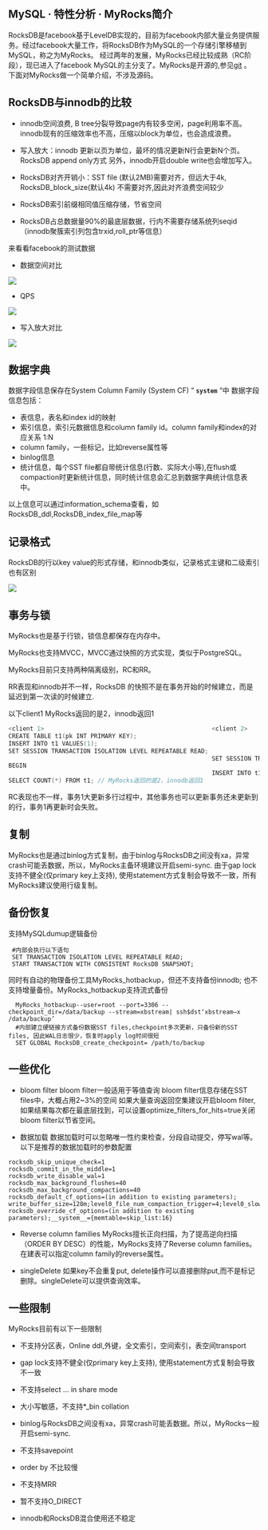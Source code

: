 ## MySQL · 特性分析 · MyRocks简介


RocksDB是facebook基于LevelDB实现的，目前为facebook内部大量业务提供服务。经过facebook大量工作，将RocksDB作为MySQL的一个存储引擎移植到MySQL，称之为MyRocks。
经过两年的发展，MyRocks已经比较成熟（RC阶段），现已进入了facebook MySQL的主分支了。MyRocks是开源的,参见[git][4] 。
下面对MyRocks做一个简单介绍，不涉及源码。  

## RocksDB与innodb的比较


* innodb空间浪费, B tree分裂导致page内有较多空闲，page利用率不高。innodb现有的压缩效率也不高，压缩以block为单位，也会造成浪费。  

  
* 写入放大：innodb 更新以页为单位，最坏的情况更新N行会更新N个页。RocksDB append only方式
另外，innodb开启double write也会增加写入。  

  
* RocksDB对齐开销小：SST file (默认2MB)需要对齐，但远大于4k, RocksDB_block_size(默认4k) 不需要对齐,因此对齐浪费空间较少  

  
* RocksDB索引前缀相同值压缩存储，节省空间  

  
* RocksDB占总数据量90%的最底层数据，行内不需要存储系统列seqid
 （innodb聚簇索引列包含trxid,roll_ptr等信息）  



来看看facebook的测试数据  


* 数据空间对比



![][0]  


* QPS



![][1]  


* 写入放大对比



![][2]  

## 数据字典


数据字段信息保存在System Column Family (System CF) “ **`system`** “中
数据字段信息包括：  


* 表信息，表名和index id的映射
* 索引信息，索引元数据信息和column family id。column family和index的对应关系  1:N
* column family，一些标记，比如reverse属性等
* binlog信息
* 统计信息，每个SST file都自带统计信息(行数、实际大小等),在flush或compaction时更新统计信息，同时统计信息会汇总到数据字典统计信息表中。



以上信息可以通过information_schema查看，如RocksDB_ddl,RocksDB_index_file_map等  

## 记录格式

RocksDB的行以key value的形式存储，和innodb类似，记录格式主键和二级索引也有区别  


![][3]  

## 事务与锁

MyRocks也是基于行锁，锁信息都保存在内存中。  


MyRocks也支持MVCC，MVCC通过快照的方式实现，类似于PostgreSQL。  


MyRocks目前只支持两种隔离级别，RC和RR。  


RR表现和innodb并不一样，RocksDB 的快照不是在事务开始的时候建立，而是延迟到第一次读的时候建立.  


以下client1 MyRocks返回的是2，innodb返回1  

```cpp
<client 1>                                               <client 2>
CREATE TABLE t1(pk INT PRIMARY KEY);
INSERT INTO t1 VALUES(1);
SET SESSION TRANSACTION ISOLATION LEVEL REPEATABLE READ;
                                                         SET SESSION TRANSACTION ISOLATION LEVEL REPEATABLE READ;
BEGIN
                                                         INSERT INTO t1 VALUES(2);
SELECT COUNT(*) FROM t1; // MyRocks返回的是2，innodb返回1

```


RC表现也不一样，事务1大更新多行过程中，其他事务也可以更新事务还未更新到的行，事务1再更新时会失败。  

## 复制

MyRocks也是通过binlog方式复制，由于binlog与RocksDB之间没有xa，异常crash可能丢数据，所以，MyRocks主备环境建议开启semi-sync.
 由于gap lock支持不健全(仅primary key上支持), 使用statement方式复制会导致不一致，所有MyRocks建议使用行级复制。  

## 备份恢复

支持MySQLdumup逻辑备份  

```LANG
 #内部会执行以下语句
 SET TRANSACTION ISOLATION LEVEL REPEATABLE READ;
 START TRANSACTION WITH CONSISTENT RocksDB SNAPSHOT;

```


同时有自动的物理备份工具MyRocks_hotbackup，但还不支持备份innodb; 也不支持增量备份。MyRocks_hotbackup支持流式备份  

```LANG
  MyRocks_hotbackup--user=root --port=3306 --checkpoint_dir=/data/backup --stream=xbstream| ssh$dst‘xbstream–x /data/backup’
  #内部建立硬链接方式备份数据SST files,checkpoint多次更新，只备份新的SST files, 因此WAL日志很少，恢复时apply log时间很短
  SET GLOBAL RocksDB_create_checkpoint= /path/to/backup

```

## 一些优化

* bloom filter
bloom filter一般适用于等值查询
bloom filter信息存储在SST files中，大概占用2~3%的空间
如果大量查询返回空集建议开启bloom filter,如果结果每次都在最底层找到，可以设置optimize_filters_for_hits=true关闭bloom filter以节省空间。  

  
* 数据加载
 数据加载时可以忽略唯一性约束检查，分段自动提交，停写wal等。
 以下是推荐的数据加载时的参数配置  

```LANG
rocksdb_skip_unique_check=1
rocksdb_commit_in_the_middle=1
rocksdb_write_disable_wal=1
rocksdb_max_background_flushes=40
rocksdb_max_background_compactions=40
rocksdb_default_cf_options=(in addition to existing parameters); write_buffer_size=128m;level0_file_num_compaction_trigger=4;level0_slowdown_writes_trigger=256;level0_stop_writes_trigger=256;max_write_buffer_number=16;memtable=vector:1024
rocksdb_override_cf_options=(in addition to existing parameters);__system__={memtable=skip_list:16}

```


* Reverse column families
MyRocks擅长正向扫描，为了提高逆向扫描（ORDER BY DESC）的性能，MyRocks支持了Reverse column families。 在建表可以指定column family的reverse属性。  

  
* singleDelete
 如果key不会重复put, delete操作可以直接删除put,而不是标记删除。singleDelete可以提供查询效率。  


## 一些限制


MyRocks目前有以下一些限制  


* 不支持分区表，Online ddl,外键，全文索引，空间索引，表空间transport  

  
* gap lock支持不健全(仅primary key上支持), 使用statement方式复制会导致不一致  

  
* 不支持select … in share mode  

  
* 大小写敏感，不支持*_bin collation  

  
* binlog与RocksDB之间没有xa，异常crash可能丢数据。所以，MyRocks一般开启semi-sync.  

  
* 不支持savepoint  

  
* order by 不比较慢  

  
* 不支持MRR  

  
* 暂不支持O_DIRECT  

  
* innodb和RocksDB混合使用还不稳定  


[4]: https://github.com/facebook/MySQL-5.6
[0]: http://img4.tbcdn.cn/L1/461/1/8c5ab67bf3d062668c41ef6b61b211e1db5e7166
[1]: http://img3.tbcdn.cn/L1/461/1/bcc894baeec3236a474aa5be4afc2c1a57266c91
[2]: http://img4.tbcdn.cn/L1/461/1/4ec40d4a6ef27c3eb46b206e864e2e94b5b34bde
[3]: http://img3.tbcdn.cn/L1/461/1/d0069515c04809a449eda659386afbe966e0d1df